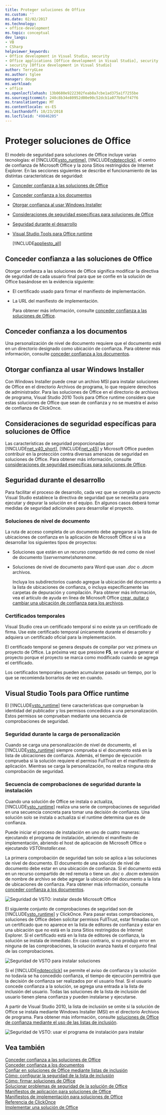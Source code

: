 ```yaml
---
title: Proteger soluciones de Office
ms.custom: ''
ms.date: 02/02/2017
ms.technology:
- office-development
ms.topic: conceptual
dev_langs:
- VB
- CSharp
helpviewer_keywords:
- Office development in Visual Studio, security
- Office applications [Office development in Visual Studio], security
- security [Office development in Visual Studio]
author: TerryGLee
ms.author: tglee
manager: douge
ms.workload:
- office
ms.openlocfilehash: 13b0680e9222302feab8a7cbe1ad375a1f7255be
ms.sourcegitcommit: 240c8b34e80952d00e90c52dcb1a077b9aff47f6
ms.translationtype: MT
ms.contentlocale: es-ES
ms.lasthandoff: 10/23/2018
ms.locfileid: "49846205"
---
```

# <a name="secure-office-solutions"></a>Proteger soluciones de Office
  El modelo de seguridad para soluciones de Office incluye varias tecnologías: el [!INCLUDE[vsto_runtime](../vsto/includes/vsto-runtime-md.md)], [!INCLUDE[ndptecclick](../vsto/includes/ndptecclick-md.md)], el centro de confianza de Microsoft Office y la zona Sitios restringidos de Internet Explorer. En las secciones siguientes se describe el funcionamiento de las distintas características de seguridad:  
  
- [Conceder confianza a las soluciones de Office](#GrantingTrustToSolutions)  
  
- [Conceder confianza a los documentos](#GrantingTrustToDocuments)  
  
- [Otorgar confianza al usar Windows Installer](#GrantingTrustWindowsInstaller)  
  
- [Consideraciones de seguridad específicas para soluciones de Office](#Security)  
  
- [Seguridad durante el desarrollo](#SecurityDuringDeployment)  
  
- [Visual Studio Tools para Office runtime](#VisualStudioToolsForOfficeRuntime)  
  
  [!INCLUDE[appliesto_all](../vsto/includes/appliesto-all-md.md)]  
  
##  <a name="GrantingTrustToSolutions"></a> Conceder confianza a las soluciones de Office  
 Otorgar confianza a las soluciones de Office significa modificar la directiva de seguridad de cada usuario final para que se confíe en la solución de Office basándose en la evidencia siguiente:  
  
- El certificado usado para firmar el manifiesto de implementación.  
  
- La URL del manifiesto de implementación.  
  
  Para obtener más información, consulte [conceder confianza a las soluciones de Office](../vsto/granting-trust-to-office-solutions.md).  
  
##  <a name="GrantingTrustToDocuments"></a> Conceder confianza a los documentos  
 Una personalización de nivel de documento requiere que el documento esté en un directorio designado como ubicación de confianza. Para obtener más información, consulte [conceder confianza a los documentos](../vsto/granting-trust-to-documents.md).  
  
##  <a name="GrantingTrustWindowsInstaller"></a> Otorgar confianza al usar Windows Installer  
 Con Windows Installer puede crear un archivo MSI para instalar soluciones de Office en el directorio Archivos de programa, lo que requiere derechos de administrador. Para las soluciones de Office en el directorio de archivos de programa, Visual Studio 2010 Tools para Office runtime considera que estas soluciones de Office que sean de confianza y no se muestra el aviso de confianza de ClickOnce.  
  
##  <a name="Security"></a> Consideraciones de seguridad específicas para soluciones de Office  
 Las características de seguridad proporcionadas por [!INCLUDE[net_v40_short](../sharepoint/includes/net-v40-short-md.md)], [!INCLUDE[net_v45](../vsto/includes/net-v45-md.md)] y Microsoft Office pueden contribuir en la protección contra diversas amenazas de seguridad en soluciones de Office. Para obtener más información, consulte [consideraciones de seguridad específicas para soluciones de Office](../vsto/specific-security-considerations-for-office-solutions.md).  
  
##  <a name="SecurityDuringDeployment"></a> Seguridad durante el desarrollo  
 Para facilitar el proceso de desarrollo, cada vez que se compila un proyecto Visual Studio establece la directiva de seguridad que se necesita para ejecutar y depurar la solución en el equipo. En algunos casos deberá tomar medidas de seguridad adicionales para desarrollar el proyecto.  
  
### <a name="document-level-solutions"></a>Soluciones de nivel de documento  
 La ruta de acceso completa de un documento debe agregarse a la lista de ubicaciones de confianza en la aplicación de Microsoft Office si va a desarrollar los siguientes tipos de proyectos:  
  
- Soluciones que están en un recurso compartido de red como de nivel de documento  *\\\servername\sharename*.  
  
- Soluciones de nivel de documento para Word que usan *.doc* o *.docm* archivos.  
  
  Incluya los subdirectorios cuando agregue la ubicación del documento a la lista de ubicaciones de confianza, o incluya específicamente las carpetas de depuración y compilación. Para obtener más información, vea el artículo de ayuda en línea de Microsoft Office [crear, quitar o cambiar una ubicación de confianza para los archivos](https://support.office.com/article/Create-remove-or-change-a-trusted-location-for-your-files-f5151879-25ea-4998-80a5-4208b3540a62).  
  
### <a name="temporary-certificates"></a>Certificados temporales  
 Visual Studio crea un certificado temporal si no existe ya un certificado de firma. Use este certificado temporal únicamente durante el desarrollo y adquiera un certificado oficial para la implementación.  
  
 El certificado temporal se genera después de compilar por vez primera un proyecto de Office. La próxima vez que presione **F5**, se vuelve a generar el proyecto porque el proyecto se marca como modificado cuando se agrega el certificado.  
  
 Los certificados temporales pueden acumularse pasado un tiempo, por lo que se recomienda borrarlos de vez en cuando.  
  
##  <a name="VisualStudioToolsForOfficeRuntime"></a> Visual Studio Tools para Office runtime  
 El [!INCLUDE[vsto_runtime](../vsto/includes/vsto-runtime-md.md)] tiene características que comprueban la identidad del publicador y los permisos concedidos a una personalización. Estos permisos se comprueban mediante una secuencia de comprobaciones de seguridad.  
  
### <a name="security-during-customization-loading"></a>Seguridad durante la carga de personalización  
 Cuando se carga una personalización de nivel de documento, el [!INCLUDE[vsto_runtime](../vsto/includes/vsto-runtime-md.md)] siempre comprueba si el documento está en la lista de ubicaciones de confianza. Además, el tiempo de ejecución comprueba si la solución requiere el permiso FullTrust en el manifiesto de aplicación. Mientras se carga la personalización, no realiza ninguna otra comprobación de seguridad.  
  
### <a name="sequence-of-security-checks-during-installation"></a>Secuencia de comprobaciones de seguridad durante la instalación  
 Cuando una solución de Office se instala o actualiza, [!INCLUDE[vsto_runtime](../vsto/includes/vsto-runtime-md.md)] realiza una serie de comprobaciones de seguridad en una secuencia concreta para tomar una decisión de confianza. Una solución solo se instala o actualiza si el runtime determina que es de confianza.  
  
 Puede iniciar el proceso de instalación en uno de cuatro maneras: ejecutando el programa de instalación, abriendo el manifiesto de implementación, abriendo el host de aplicación de Microsoft Office o ejecutando *VSTOInstaller.exe*.  
  
 La primera comprobación de seguridad tan solo se aplica a las soluciones de nivel de documento. El documento de una solución de nivel de documento debe estar en una ubicación de confianza. Si el documento está en un recurso compartido de red remota o tiene un *.doc* o *.docm* extensión de nombre de archivo se debe agregar la ubicación del documento a la lista de ubicaciones de confianza. Para obtener más información, consulte [conceder confianza a los documentos](../vsto/granting-trust-to-documents.md).  
  
 ![Seguridad de VSTO: instalar desde Microsoft Office](../vsto/media/host-install.png "seguridad de VSTO: instalar desde Microsoft Office")  
  
 El siguiente conjunto de comprobaciones de seguridad son de [!INCLUDE[vsto_runtime](../vsto/includes/vsto-runtime-md.md)] y ClickOnce. Para pasar estas comprobaciones, soluciones de Office deben solicitar permisos FullTrust, estar firmadas con un certificado que no aparece en la lista de editores de confianza y estar en una ubicación que no está en la zona Sitios restringidos de Internet Explorer. Si el certificado está en la lista de editores de confianza, la solución se instala de inmediato. En caso contrario, si no produjo error en ninguna de las comprobaciones, la solución avanza hasta el conjunto final de las comprobaciones.  
  
 ![Seguridad de VSTO para instalar soluciones](../vsto/media/installing.png "seguridad de VSTO para instalar soluciones")  
  
 Si el [!INCLUDE[ndptecclick](../vsto/includes/ndptecclick-md.md)] se permite el aviso de confianza y la solución no todavía se ha concedido confianza, el tiempo de ejecución permitirá que la decisión de confianza ser realizados por el usuario final. Si el usuario concede confianza a la solución, se agrega una entrada a la lista de inclusión del usuario. Todas las soluciones de la lista de inclusión del usuario tienen plena confianza y pueden instalarse y ejecutarse.  
  
 A partir de Visual Studio 2010, la lista de inclusión se omite si la solución de Office se instala mediante Windows Installer (MSI) en el directorio Archivos de programa. Para obtener más información, consulte [soluciones de Office de confianza mediante el uso de las listas de inclusión](../vsto/trusting-office-solutions-by-using-inclusion-lists.md).  
  
 ![Seguridad de VSTO: usar el programa de instalación para instalar](../vsto/media/setup-vstoinstaller.png "seguridad de VSTO: usar el programa de instalación para instalar")  
  
## <a name="see-also"></a>Vea también  
 [Conceder confianza a las soluciones de Office](../vsto/granting-trust-to-office-solutions.md)   
 [Conceder confianza a los documentos](../vsto/granting-trust-to-documents.md)   
 [Confiar en soluciones de Office mediante listas de inclusión](../vsto/trusting-office-solutions-by-using-inclusion-lists.md)   
 [Cómo: configurar la seguridad de la lista de inclusión](../vsto/how-to-configure-inclusion-list-security.md)   
 [Cómo: firmar soluciones de Office](../vsto/how-to-sign-office-solutions.md)   
 [Solucionar problemas de seguridad de la solución de Office](../vsto/troubleshooting-office-solution-security.md)   
 [Manifiestos de aplicación para soluciones de Office](../vsto/application-manifests-for-office-solutions.md)   
 [Manifiestos de implementación para soluciones de Office](../vsto/deployment-manifests-for-office-solutions.md)   
 [Referencia de ClickOnce](/visualstudio/deployment/clickonce-reference)   
 [Implementar una solución de Office](../vsto/deploying-an-office-solution.md)  
  
  